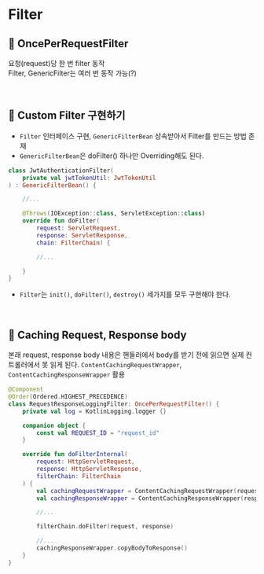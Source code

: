 # Filter

## :pushpin: OncePerRequestFilter
요청(request)당 한 번 filter 동작  
Filter, GenericFilter는 여러 번 동작 가능(?)

<br>

## :pushpin: Custom Filter 구현하기

- `Filter` 인터페이스 구현, `GenericFilterBean` 상속받아서 Filter를 만드는 방법 존재
- `GenericFilterBean`은 doFilter() 하나만 Overriding해도 된다.
```kt
class JwtAuthenticationFilter(
    private val jwtTokenUtil: JwtTokenUtil
) : GenericFilterBean() {

    //...

    @Throws(IOException::class, ServletException::class)
    override fun doFilter(
        request: ServletRequest, 
        response: ServletResponse, 
        chain: FilterChain) {

        //...

    }
}
```
- `Filter`는 `init()`, `doFilter()`, `destroy()` 세가지를 모두 구현해야 한다.

<br>

## :pushpin: Caching Request, Response body

본래 request, response body 내용은 핸들러에서 body를 받기 전에 읽으면 실제 컨트롤러에서 못 읽게 된다.
`ContentCachingRequestWrapper`, `ContentCachingResponseWrapper` 활용
```kotlin
@Component
@Order(Ordered.HIGHEST_PRECEDENCE)
class RequestResponseLoggingFilter: OncePerRequestFilter() {
    private val log = KotlinLogging.logger {}

    companion object {
        const val REQUEST_ID = "request_id"
    }

    override fun doFilterInternal(
        request: HttpServletRequest,
        response: HttpServletResponse,
        filterChain: FilterChain
    ) {
        val cachingRequestWrapper = ContentCachingRequestWrapper(request)
        val cachingResponseWrapper = ContentCachingResponseWrapper(response)

        //...

        filterChain.doFilter(request, response)

        //...
        cachingResponseWrapper.copyBodyToResponse()
    }
}
```
